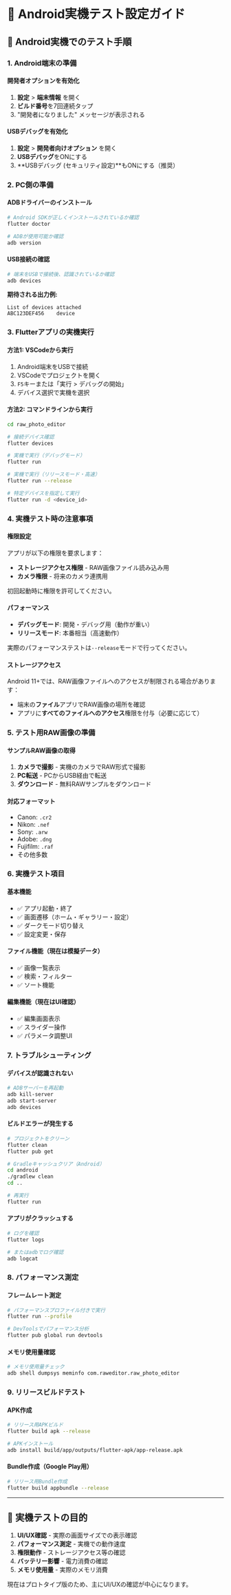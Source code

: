 # 📱 Android実機テスト設定ガイド

## 🚀 Android実機でのテスト手順

### 1. Android端末の準備

#### 開発者オプションを有効化
1. **設定** > **端末情報** を開く
2. **ビルド番号**を7回連続タップ
3. "開発者になりました" メッセージが表示される

#### USBデバッグを有効化
1. **設定** > **開発者向けオプション** を開く
2. **USBデバッグ**をONにする
3. **USBデバッグ (セキュリティ設定)**もONにする（推奨）

### 2. PC側の準備

#### ADBドライバーのインストール
```bash
# Android SDKが正しくインストールされているか確認
flutter doctor

# ADBが使用可能か確認
adb version
```

#### USB接続の確認
```bash
# 端末をUSBで接続後、認識されているか確認
adb devices
```

**期待される出力例:**
```
List of devices attached
ABC123DEF456    device
```

### 3. Flutterアプリの実機実行

#### 方法1: VSCodeから実行
1. Android端末をUSBで接続
2. VSCodeでプロジェクトを開く
3. `F5`キーまたは「実行 > デバッグの開始」
4. デバイス選択で実機を選択

#### 方法2: コマンドラインから実行
```bash
cd raw_photo_editor

# 接続デバイス確認
flutter devices

# 実機で実行（デバッグモード）
flutter run

# 実機で実行（リリースモード・高速）
flutter run --release

# 特定デバイスを指定して実行
flutter run -d <device_id>
```

### 4. 実機テスト時の注意事項

#### 権限設定
アプリが以下の権限を要求します：
- **ストレージアクセス権限** - RAW画像ファイル読み込み用
- **カメラ権限** - 将来のカメラ連携用

初回起動時に権限を許可してください。

#### パフォーマンス
- **デバッグモード**: 開発・デバッグ用（動作が重い）
- **リリースモード**: 本番相当（高速動作）

実際のパフォーマンステストは`--release`モードで行ってください。

#### ストレージアクセス
Android 11+では、RAW画像ファイルへのアクセスが制限される場合があります：
- 端末の**ファイル**アプリでRAW画像の場所を確認
- アプリに**すべてのファイルへのアクセス**権限を付与（必要に応じて）

### 5. テスト用RAW画像の準備

#### サンプルRAW画像の取得
1. **カメラで撮影** - 実機のカメラでRAW形式で撮影
2. **PC転送** - PCからUSB経由で転送
3. **ダウンロード** - 無料RAWサンプルをダウンロード

#### 対応フォーマット
- Canon: `.cr2`
- Nikon: `.nef`
- Sony: `.arw`
- Adobe: `.dng`
- Fujifilm: `.raf`
- その他多数

### 6. 実機テスト項目

#### 基本機能
- ✅ アプリ起動・終了
- ✅ 画面遷移（ホーム・ギャラリー・設定）
- ✅ ダークモード切り替え
- ✅ 設定変更・保存

#### ファイル機能（現在は模擬データ）
- ✅ 画像一覧表示
- ✅ 検索・フィルター
- ✅ ソート機能

#### 編集機能（現在はUI確認）
- ✅ 編集画面表示
- ✅ スライダー操作
- ✅ パラメータ調整UI

### 7. トラブルシューティング

#### デバイスが認識されない
```bash
# ADBサーバーを再起動
adb kill-server
adb start-server
adb devices
```

#### ビルドエラーが発生する
```bash
# プロジェクトをクリーン
flutter clean
flutter pub get

# Gradleキャッシュクリア（Android）
cd android
./gradlew clean
cd ..

# 再実行
flutter run
```

#### アプリがクラッシュする
```bash
# ログを確認
flutter logs

# またはadbでログ確認
adb logcat
```

### 8. パフォーマンス測定

#### フレームレート測定
```bash
# パフォーマンスプロファイル付きで実行
flutter run --profile

# DevToolsでパフォーマンス分析
flutter pub global run devtools
```

#### メモリ使用量確認
```bash
# メモリ使用量チェック
adb shell dumpsys meminfo com.raweditor.raw_photo_editor
```

### 9. リリースビルドテスト

#### APK作成
```bash
# リリース用APKビルド
flutter build apk --release

# APKインストール
adb install build/app/outputs/flutter-apk/app-release.apk
```

#### Bundle作成（Google Play用）
```bash
# リリース用Bundle作成
flutter build appbundle --release
```

---

## 🎯 実機テストの目的

1. **UI/UX確認** - 実際の画面サイズでの表示確認
2. **パフォーマンス測定** - 実機での動作速度
3. **権限動作** - ストレージアクセス等の確認
4. **バッテリー影響** - 電力消費の確認
5. **メモリ使用量** - 実際のメモリ消費

現在はプロトタイプ版のため、主にUI/UXの確認が中心になります。